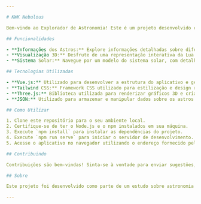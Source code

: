 ```yaml
---

# KWK Nebulous

Bem-vindo ao Explorador de Astronomia! Este é um projeto desenvolvido com Vue.js, Tailwind CSS, Three.js e manipulação de dados em formato JSON. O objetivo deste projeto é fornecer uma plataforma para explorar informações sobre corpos celestes, como a Lua, o Sol e outros astros, além de apresentar um modelo interativo do sistema solar.

## Funcionalidades

- **Informações dos Astros:** Explore informações detalhadas sobre diferentes astros, como a Lua, o Sol e outros corpos celestes.
- **Visualização 3D:** Desfrute de uma representação interativa da Lua em 3D, que pode ser girada e explorada.
- **Sistema Solar:** Navegue por um modelo do sistema solar, com detalhes sobre os planetas e suas órbitas.

## Tecnologias Utilizadas

- **Vue.js:** Utilizado para desenvolver a estrutura do aplicativo e gerenciar os componentes.
- **Tailwind CSS:** Framework CSS utilizado para estilização e design responsivo.
- **Three.js:** Biblioteca utilizada para renderizar gráficos 3D e criar a representação da Lua em 3D.
- **JSON:** Utilizado para armazenar e manipular dados sobre os astros.

## Como Utilizar

1. Clone este repositório para o seu ambiente local.
2. Certifique-se de ter o Node.js e o npm instalados em sua máquina.
3. Execute `npm install` para instalar as dependências do projeto.
4. Execute `npm run serve` para iniciar o servidor de desenvolvimento.
5. Acesse o aplicativo no navegador utilizando o endereço fornecido pelo servidor de desenvolvimento.

## Contribuindo

Contribuições são bem-vindas! Sinta-se à vontade para enviar sugestões, relatar problemas ou enviar solicitações de pull request.

## Sobre

Este projeto foi desenvolvido como parte de um estudo sobre astronomia e desenvolvimento web. Foi criado por Joseph Kawe como uma forma de explorar a combinação de tecnologias modernas para criar uma experiência de usuário envolvente e educativa.

---
```

